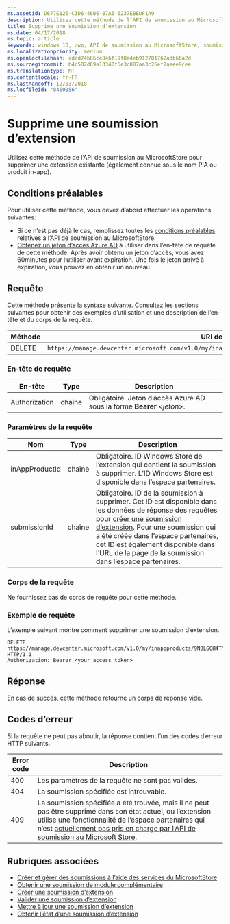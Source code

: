 ```yaml
---
ms.assetid: D677E126-C3D6-46B6-87A5-6237EBEDF1A9
description: Utilisez cette méthode de l’API de soumission au MicrosoftStore pour supprimer une soumission d’extension existante.
title: Supprime une soumission d’extension
ms.date: 04/17/2018
ms.topic: article
keywords: windows 10, uwp, API de soumission au MicrosoftStore, soumission d’extension, supprimer, produit in-app, PIA
ms.localizationpriority: medium
ms.openlocfilehash: cdcd74b86ce846f19f8a4eb912781762adb66a2d
ms.sourcegitcommit: b4c502d69a13340f6e3c887aa3c26ef2aeee9cee
ms.translationtype: MT
ms.contentlocale: fr-FR
ms.lasthandoff: 12/03/2018
ms.locfileid: "8460056"
---
```

# <a name="delete-an-add-on-submission"></a>Supprime une soumission d’extension

Utilisez cette méthode de l’API de soumission au MicrosoftStore pour supprimer une extension existante (également connue sous le nom PIA ou produit in-app).

## <a name="prerequisites"></a>Conditions préalables

Pour utiliser cette méthode, vous devez d’abord effectuer les opérations suivantes:

* Si ce n’est pas déjà le cas, remplissez toutes les [conditions préalables](create-and-manage-submissions-using-windows-store-services.md#prerequisites) relatives à l’API de soumission au MicrosoftStore.
* [Obtenez un jeton d’accès Azure AD](create-and-manage-submissions-using-windows-store-services.md#obtain-an-azure-ad-access-token) à utiliser dans l’en-tête de requête de cette méthode. Après avoir obtenu un jeton d’accès, vous avez 60minutes pour l’utiliser avant expiration. Une fois le jeton arrivé à expiration, vous pouvez en obtenir un nouveau.

## <a name="request"></a>Requête

Cette méthode présente la syntaxe suivante. Consultez les sections suivantes pour obtenir des exemples d’utilisation et une description de l’en-tête et du corps de la requête.

| Méthode | URI de la requête                                                      |
|--------|------------------------------------------------------------------|
| DELETE    | ```https://manage.devcenter.microsoft.com/v1.0/my/inappproducts/{inAppProductId}/submissions/{submissionId}``` |


### <a name="request-header"></a>En-tête de requête

| En-tête        | Type   | Description                                                                 |
|---------------|--------|-----------------------------------------------------------------------------|
| Authorization | chaîne | Obligatoire. Jeton d’accès Azure AD sous la forme **Bearer** &lt;*jeton*&gt;. |


### <a name="request-parameters"></a>Paramètres de la requête

| Nom        | Type   | Description                                                                 |
|---------------|--------|-----------------------------------------------------------------------------|
| inAppProductId | chaîne | Obligatoire. ID Windows Store de l’extension qui contient la soumission à supprimer. L’ID Windows Store est disponible dans l’espace partenaires.  |
| submissionId | chaîne | Obligatoire. ID de la soumission à supprimer. Cet ID est disponible dans les données de réponse des requêtes pour [créer une soumission d’extension](create-an-add-on-submission.md). Pour une soumission qui a été créée dans l’espace partenaires, cet ID est également disponible dans l’URL de la page de la soumission dans l’espace partenaires.  |


### <a name="request-body"></a>Corps de la requête

Ne fournissez pas de corps de requête pour cette méthode.


### <a name="request-example"></a>Exemple de requête

L’exemple suivant montre comment supprimer une soumission d’extension.

```
DELETE https://manage.devcenter.microsoft.com/v1.0/my/inappproducts/9NBLGGH4TNMP/submissions/1152921504621230023 HTTP/1.1
Authorization: Bearer <your access token>
```

## <a name="response"></a>Réponse

En cas de succès, cette méthode retourne un corps de réponse vide.

## <a name="error-codes"></a>Codes d’erreur

Si la requête ne peut pas aboutir, la réponse contient l’un des codes d’erreur HTTP suivants.

| Error code |  Description   |
|--------|------------------|
| 400  | Les paramètres de la requête ne sont pas valides. |
| 404  | La soumission spécifiée est introuvable. |
| 409  | La soumission spécifiée a été trouvée, mais il ne peut pas être supprimé dans son état actuel, ou l’extension utilise une fonctionnalité de l’espace partenaires qui n’est [actuellement pas pris en charge par l’API de soumission au Microsoft Store](create-and-manage-submissions-using-windows-store-services.md#not_supported). |


## <a name="related-topics"></a>Rubriques associées

* [Créer et gérer des soumissions à l’aide des services du MicrosoftStore](create-and-manage-submissions-using-windows-store-services.md)
* [Obtenir une soumission de module complémentaire](get-an-add-on-submission.md)
* [Créer une soumission d’extension](create-an-add-on-submission.md)
* [Valider une soumission d’extension](commit-an-add-on-submission.md)
* [Mettre à jour une soumission d’extension](update-an-add-on-submission.md)
* [Obtenir l’état d’une soumission d’extension](get-status-for-an-add-on-submission.md)

